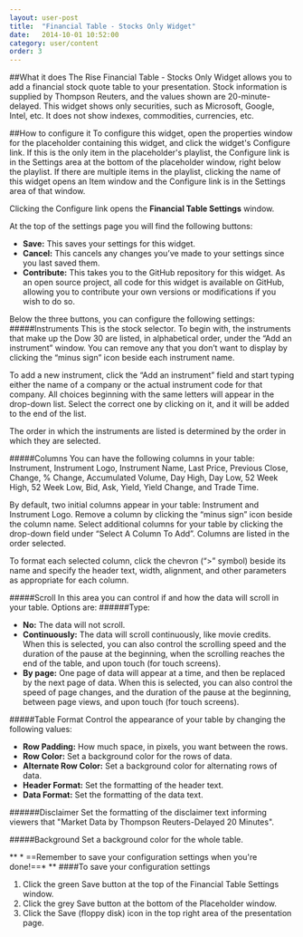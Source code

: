 ```yaml
---
layout: user-post
title:  "Financial Table - Stocks Only Widget"
date:   2014-10-01 10:52:00
category: user/content
order: 3
---
```


##What it does
The Rise Financial Table - Stocks Only Widget allows you to add a financial stock quote table to your presentation.  Stock information is supplied by Thompson Reuters, and the values shown are 20-minute-delayed. This widget shows only securities, such as Microsoft, Google, Intel, etc. It does not show indexes, commodities, currencies, etc.


##How to configure it
To configure this widget, open the properties window for the placeholder containing this widget, and click the widget's Configure link.  If this is the only item in the placeholder's playlist, the Configure link is in the Settings area at the bottom of the placeholder window, right below the playlist. If there are multiple items in the playlist, clicking the name of this widget opens an Item window and the Configure link is in the Settings area of that window.

Clicking the Configure link opens the **Financial Table Settings** window.  

At the top of the settings page you will find the following buttons:
- **Save:**  This saves your settings for this widget.
- **Cancel:**  This cancels any changes you’ve made to your settings since you last saved them.
- **Contribute:**  This takes you to the GitHub repository for this widget.  As an open source project, all code for this widget is available on GitHub, allowing you to contribute your own versions or modifications if you wish to do so.

Below the three buttons, you can configure the following settings:
#####Instruments
This is the stock selector.  To begin with, the instruments that make up the Dow 30 are listed, in alphabetical order, under the “Add an instrument” window.  You can remove any that you don’t want to display by clicking the “minus sign” icon beside each instrument name.

To add a new instrument, click the “Add an instrument” field and start typing either the name of a company or the actual instrument code for that company.  All choices beginning with the same letters will appear in the drop-down list.  Select the correct one by clicking on it, and it will be added to the end of the list. 

The order in which the instruments are listed is determined by the order in which they are selected.

#####Columns
You can have the following columns in your table: Instrument, Instrument Logo, Instrument Name, Last Price, Previous Close, Change, % Change, Accumulated Volume, Day High, Day Low, 52 Week High, 52 Week Low, Bid, Ask, Yield, Yield Change, and Trade Time. 

By default, two initial columns appear in your table: Instrument and Instrument Logo.  Remove a column by clicking the “minus sign” icon beside the column name.  Select additional columns for your table by clicking the drop-down field under “Select A Column To Add”.  Columns are listed in the order selected.

To format each selected column, click the chevron (“>” symbol) beside its name and specify the header text, width, alignment, and other parameters as appropriate for each column.

#####Scroll
In this area you can control if and how the data will scroll in your table. Options are:
######Type:
- **No:** The data will not scroll.
- **Continuously:** The data will scroll continuously, like movie credits. When this is selected, you can also control the scrolling speed and the duration of the pause at the beginning, when the scrolling reaches the end of the table, and upon touch (for touch screens).
- **By page:** One page of data will appear at a time, and then be replaced by the next page of data.  When this is selected, you can also control the speed of page changes, and the duration of the pause at the beginning, between page views, and upon touch (for touch screens).

#####Table Format
Control the appearance of your table by changing the following values:
- **Row Padding:**  How much space, in pixels, you want between the rows.
- **Row Color:** Set a background color for the rows of data.
- **Alternate Row Color:** Set a background color for alternating rows of data.
- **Header Format:** Set the formatting of the header text.
- **Data Format:** Set the formatting of the data text.

######Disclaimer
Set the formatting of the disclaimer text informing viewers that "Market Data by Thompson Reuters-Delayed 20 Minutes".

#####Background
Set a background color for the whole table.

** * ==Remember to save your configuration settings when you're done!==* ** 
####To save your configuration settings
1. Click the green Save button at the top of the Financial Table Settings window.
2. Click the grey Save button at the bottom of the Placeholder window.
3. Click the Save (floppy disk) icon in the top right area of the presentation page.
